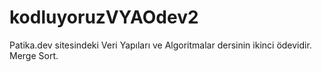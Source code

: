 # kodluyoruzVYAOdev2
Patika.dev sitesindeki Veri Yapıları ve Algoritmalar dersinin ikinci ödevidir. Merge Sort.
